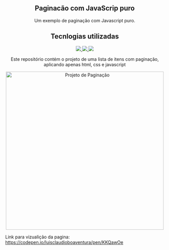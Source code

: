 <p align="center">
<h2 align="center">Paginacão com JavaScrip puro</h2> 
<p align="center">Um exemplo de paginação com Javascript puro. </p>
</p>

<h2 align="center"> Tecnlogias utilizadas</h2>

<p align="center">
  <a href="https://www.w3schools.com/css/" >
   <img src="https://img.shields.io/badge/CSS-3-gray.svg?color=1572B6&?style=flat&logo=appveyor"/>
  </a>
  <a href="https://developer.mozilla.org/pt-BR/docs/orphaned/Web/Guide/HTML/HTML5" >
   <img src="https://img.shields.io/badge/HTML-5-gray.svg?color=E34F26&?style=flat&logo=appveyor"/>
  </a>
    <a href="https://developer.mozilla.org/pt-BR/docs/Web/JavaScript" >
   <img src="https://img.shields.io/badge/Javacript--gray.svg?color=E34F26&?style=flat&logo=appveyor"/>
  </a>
</p>

<p align="center">
  <p align="center">Este repositório contém o projeto de uma lista de itens com paginação, aplicando apenas html, css e javascript  </p>
</p>
<p align="center">
 <img width="500px" src="https://user-images.githubusercontent.com/79278484/168497661-0c8275a7-3497-4163-a6ec-38c61b1fddcf.png" align="center" alt="Projeto de Paginação">

Link para vizualição da pagina: https://codepen.io/luisclaudioboaventura/pen/KKQawOe
